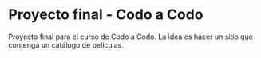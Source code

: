 # Proyecto final - Codo a Codo
Proyecto final para el curso de Codo a Codo. La idea es hacer un sitio que contenga un catálogo de películas.
